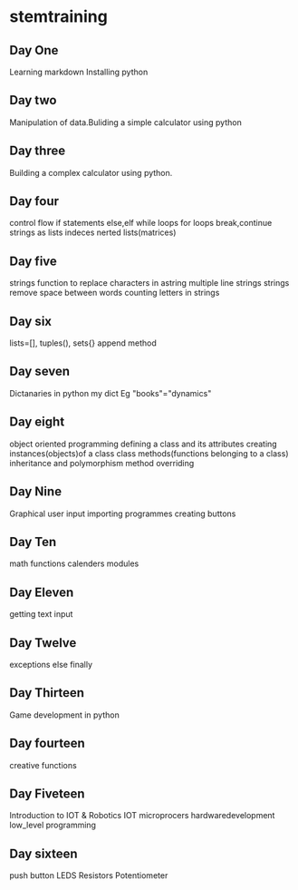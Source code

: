 # stemtraining
## Day One
Learning markdown Installing python
## Day two
 Manipulation of data.Buliding a simple calculator using python
## Day three
Building a complex calculator using python.
## Day four
control flow
if statements
else,elf
while loops
for loops
break,continue
strings as lists
indeces
nerted lists(matrices)

## Day five
strings function
to replace characters in astring
multiple line strings
strings remove
space between words
counting letters in strings


## Day six
lists=[],
tuples(),
sets{} 
append method


## Day seven
Dictanaries in python
my dict
Eg "books"="dynamics"

## Day eight
object oriented programming
defining a class and its attributes
creating instances(objects)of a class
class methods(functions belonging to a class)
inheritance and polymorphism
method overriding

 ## Day Nine
 Graphical user input
 importing programmes
 creating buttons
 
 ## Day Ten
 math functions
 calenders
 modules


## Day Eleven
getting text input
## Day Twelve
exceptions
else
finally

## Day Thirteen
Game development in python
## Day fourteen
creative  functions
## Day Fiveteen
Introduction to IOT & Robotics
IOT
microprocers
hardwaredevelopment
low_level programming
## Day sixteen
push button
LEDS
Resistors
Potentiometer
